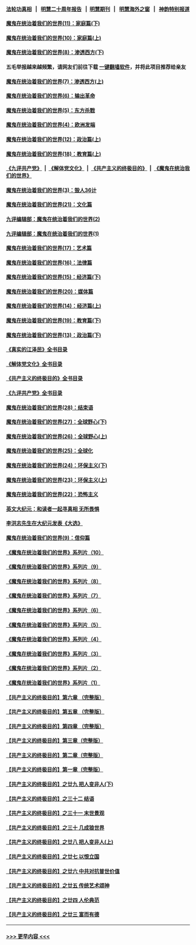 #### [法轮功真相](https://github.com/gfw-breaker/truth/blob/master/README.md?t=0) &nbsp;&nbsp;|&nbsp;&nbsp; [明慧二十周年报告](https://github.com/gfw-breaker/mh-reports/blob/master/README.md?t=0) &nbsp;&nbsp;|&nbsp;&nbsp;[明慧期刊](https://github.com/gfw-breaker/mh-qikan) &nbsp;&nbsp;|&nbsp;&nbsp; [明慧海外之窗](https://github.com/gfw-breaker/mh-news/blob/master/README.md?t=0) &nbsp;&nbsp;|&nbsp;&nbsp; [神韵特别报道](https://github.com/gfw-breaker/mh-news/blob/master/shenyun.md?t=0)
#### [魔鬼在统治着我们的世界(11)：家庭篇(下)](../pages/nsc422/n10440961.md?t=12141750) 
#### [魔鬼在统治着我们的世界(10)：家庭篇(上)](../pages/nsc422/n10435448.md?t=12141750) 
#### [魔鬼在统治着我们的世界(8)：渗透西方(下)](../pages/nsc422/n10429603.md?t=12141750) 
#### 五毛举报越来越频繁，请网友们前往下载 [一键翻墙软件](https://github.com/gfw-breaker/ssr-accounts)，并将此项目推荐给亲友
#### [魔鬼在统治着我们的世界(7)：渗透西方(上)](../pages/nsc422/n10426013.md?t=12141750) 
#### [魔鬼在统治着我们的世界(6)：输出革命](../pages/nsc422/n10421536.md?t=12141750) 
#### [魔鬼在统治着我们的世界(5)：东方杀戮](../pages/nsc422/n10417707.md?t=12141750) 
#### [魔鬼在统治着我们的世界(4)：欧洲发端](../pages/nsc422/n10414890.md?t=12141750) 
#### [魔鬼在统治着我们的世界(12)：政治篇(上)](../pages/nsc422/n10444576.md?t=12141750) 
#### [魔鬼在统治着我们的世界(18)：教育篇(上)](../pages/nsc422/n10526970.md?t=12141750) 
#### [《九评共产党》](https://github.com/begood0513/9ping.md/blob/master/README.md) &nbsp;|&nbsp; [《解体党文化》](../../../../jtdwh.md/blob/master/README.md)  &nbsp;|&nbsp; [《共产主义的终极目的》](../../../../gczydzjmd.md/blob/master/README.md) &nbsp;|&nbsp; [《魔鬼在统治我们的世界》](../../../../mgztzwmdsj.md/blob/master/README.md) 
#### [魔鬼在统治着我们的世界(3)：毁人36计](../pages/nsc422/n10411583.md?t=12141750) 
#### [魔鬼在统治着我们的世界(21)：文化篇](../pages/nsc422/n10597706.md?t=12141750) 
#### [九评编辑部：魔鬼在统治着我们的世界(2)](../pages/nsc422/n10410036.md?t=12141750) 
#### [九评编辑部：魔鬼在统治着我们的世界(1)](../pages/nsc422/n10406825.md?t=12141750) 
#### [魔鬼在统治着我们的世界(17)：艺术篇](../pages/nsc422/n10499093.md?t=12141750) 
#### [魔鬼在统治着我们的世界(16)：法律篇](../pages/nsc422/n10485969.md?t=12141750) 
#### [魔鬼在统治着我们的世界(15)：经济篇(下)](../pages/nsc422/n10469975.md?t=12141750) 
#### [魔鬼在统治着我们的世界(20)：媒体篇](../pages/nsc422/n10586579.md?t=12141750) 
#### [魔鬼在统治着我们的世界(14)：经济篇(上)](../pages/nsc422/n10457370.md?t=12141750) 
#### [魔鬼在统治着我们的世界(19)：教育篇(下)](../pages/nsc422/n10564808.md?t=12141750) 
#### [魔鬼在统治着我们的世界(13)：政治篇(下)](../pages/nsc422/n10448270.md?t=12141750) 
#### [《真实的江泽民》全书目录](../pages/nsc422/n13721399.md?t=12141750) 
#### [《解体党文化》全书目录](../pages/nsc422/n13721157.md?t=12141750) 
#### [《共产主义的终极目的》全书目录](../pages/nsc422/n13721048.md?t=12141750) 
#### [《九评共产党》全书目录](../pages/nsc422/n13708085.md?t=12141750) 
#### [魔鬼在统治着我们的世界(28)：结束语](../pages/nsc422/n10936246.md?t=12141750) 
#### [魔鬼在统治着我们的世界(27)：全球野心(下)](../pages/nsc422/n10928319.md?t=12141750) 
#### [魔鬼在统治着我们的世界(26)：全球野心(上)](../pages/nsc422/n10900318.md?t=12141750) 
#### [魔鬼在统治着我们的世界(25)：全球化](../pages/nsc422/n10788205.md?t=12141750) 
#### [魔鬼在统治着我们的世界(24)：环保主义(下)](../pages/nsc422/n10695307.md?t=12141750) 
#### [魔鬼在统治着我们的世界(23)：环保主义(上)](../pages/nsc422/n10688613.md?t=12141750) 
#### [魔鬼在统治着我们的世界(22)：恐怖主义](../pages/nsc422/n10614727.md?t=12141750) 
#### [英文大纪元：和读者一起寻真相 无所畏惧](../pages/nsc422/n12542027.md?t=12141750) 
#### [李洪志先生在大纪元发表《大选》](../pages/nsc422/n12534746.md?t=12141750) 
#### [魔鬼在统治着我们的世界(9)：信仰篇](../pages/nsc422/n10432159.md?t=12141750) 
#### [《魔鬼在统治着我们的世界》系列片（10）](../pages/nsc422/n12292670.md?t=12141750) 
#### [《魔鬼在统治着我们的世界》系列片（9）](../pages/nsc422/n12290859.md?t=12141750) 
#### [《魔鬼在统治着我们的世界》系列片（8）](../pages/nsc422/n12287445.md?t=12141750) 
#### [《魔鬼在统治着我们的世界》系列片（7）](../pages/nsc422/n12283425.md?t=12141750) 
#### [《魔鬼在统治着我们的世界》系列片（6）](../pages/nsc422/n12282314.md?t=12141750) 
#### [《魔鬼在统治着我们的世界》系列片（5）](../pages/nsc422/n12281419.md?t=12141750) 
#### [《魔鬼在统治着我们的世界》系列片（4）](../pages/nsc422/n12274024.md?t=12141750) 
#### [《魔鬼在统治着我们的世界》系列片（3）](../pages/nsc422/n12271322.md?t=12141750) 
#### [《魔鬼在统治着我们的世界》系列片（2）](../pages/nsc422/n12269049.md?t=12141750) 
#### [《魔鬼在统治着我们的世界》系列片（1）](../pages/nsc422/n12267575.md?t=12141750) 
#### [【共产主义的终极目的】第六章 （完整版）](../pages/nsc422/n11428913.md?t=12141750) 
#### [【共产主义的终极目的】第五章 （完整版）](../pages/nsc422/n11428912.md?t=12141750) 
#### [【共产主义的终极目的】第四章 （完整版）](../pages/nsc422/n11428907.md?t=12141750) 
#### [【共产主义的终极目的】第三章（完整版）](../pages/nsc422/n11428848.md?t=12141750) 
#### [【共产主义的终极目的】第二章（完整版）](../pages/nsc422/n11428831.md?t=12141750) 
#### [【共产主义的终极目的】第一章（完整版）](../pages/nsc422/n11417651.md?t=12141750) 
#### [【共产主义的终极目的】之廿九 把人变非人(下)](../pages/nsc422/n11344140.md?t=12141750) 
#### [【共产主义的终极目的】之三十二 结语](../pages/nsc422/n11360535.md?t=12141750) 
#### [【共产主义的终极目的】之三十一 末世景观](../pages/nsc422/n11351129.md?t=12141750) 
#### [【共产主义的终极目的】之三十 几成狼世界](../pages/nsc422/n11348280.md?t=12141750) 
#### [【共产主义的终极目的】之廿八 把人变非人(上)](../pages/nsc422/n11340492.md?t=12141750) 
#### [【共产主义的终极目的】之廿七 以恨立国](../pages/nsc422/n11336944.md?t=12141750) 
#### [【共产主义的终极目的】之廿六 中共对抗普世价值](../pages/nsc422/n11324785.md?t=12141750) 
#### [【共产主义的终极目的】之廿五 传统艺术颂神](../pages/nsc422/n11296396.md?t=12141750) 
#### [【共产主义的终极目的】之廿四 人伦典范](../pages/nsc422/n11296397.md?t=12141750) 
#### [【共产主义的终极目的】之廿三 富而有德](../pages/nsc422/n11283598.md?t=12141750) 

----
#### [ >>> 更早内容 <<< ](../indexes/nsc422-earlier.md)
